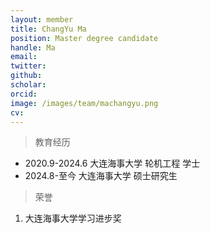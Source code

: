 ```yaml
---
layout: member
title: ChangYu Ma
position: Master degree candidate
handle: Ma
email: 
twitter: 
github: 
scholar:
orcid: 
image: /images/team/machangyu.png
cv: 
---
```



> 教育经历

- 2020.9-2024.6 大连海事大学 轮机工程 学士
- 2024.8-至今 大连海事大学 硕士研究生

> 荣誉

1. 大连海事大学学习进步奖